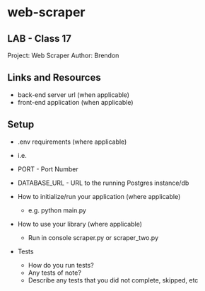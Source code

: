 # web-scraper
## LAB - Class 17
Project: Web Scraper
Author: Brendon
## Links and Resources
 - back-end server url (when applicable)
 - front-end application (when applicable)
## Setup
- .env requirements (where applicable)
- i.e.

- PORT - Port Number
- DATABASE_URL - URL to the running Postgres instance/db
- How to initialize/run your application (where applicable)
  - e.g. python main.py
- How to use your library (where applicable)
  - Run in console scraper.py or scraper_two.py 
- Tests
  - How do you run tests?
  - Any tests of note?
  - Describe any tests that you did not complete, skipped, etc
